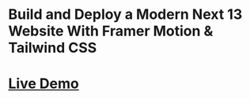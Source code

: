 # Build and Deploy a Modern Next 13 Website With Framer Motion & Tailwind CSS

# [Live Demo](https://project-metaverse-pi.vercel.app/)



